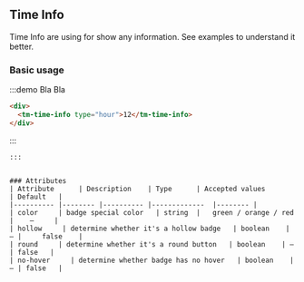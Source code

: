 <style>
    .demo-services .tm-badge {
        box-shadow: 0px 0px 1px 0px rgba(0,0,0,0.2);
        color: #5f5f5f;
        margin-left: 5px;
    }
    .demo-services .tm-icon svg {
        width: 12px;
        height: 12px;
        fill: #5f5f5f;
    }
    .demo-payment .tm-badge {
        border: none;
        font-weight: 500;
        width: 160px;
    }
    .demo-payment .tm-badge--red {
        background: #f5ddde;
    }
    .demo-payment .tm-badge--green {
        background: #daf2e0;
    }
    .circle {
        display: inline-block;
        vertical-align: middle;
        width: 6px;
        height: 6px;
        margin-right: 2px;
        border-radius: 50%;
    }
    .circle-red {
        background: #ec5657;
    }
    .circle-green {
        background: #5dc376;
    }
</style>

## Time Info

Time Info are using for show any information. See examples to understand it better.

### Basic usage

:::demo Bla Bla

```html
<div>
  <tm-time-info type="hour">12</tm-time-info>
</div>
```
:::

<style>
    .demo-services .tm-badge {
        box-shadow: 0px 0px 1px 0px rgba(0,0,0,0.2);
        color: #5f5f5f;
        margin-left: 5px;
    }
    .demo-services .tm-icon svg {
        width: 12px;
        height: 12px;
        fill: #5f5f5f;
    }
    .demo-payment .tm-badge {
        border: none;
        font-weight: 500;
        width: 160px;
    }
    .demo-payment .tm-badge--red {
        background: #f5ddde;
    }
    .demo-payment .tm-badge--green {
        background: #daf2e0;
    }
    .circle {
        display: inline-block;
        vertical-align: middle;
        width: 6px;
        height: 6px;
        margin-right: 2px;
        border-radius: 50%;
    }
    .circle-red {
        background: #ec5657;
    }
    .circle-green {
        background: #5dc376;
    }
</style>
```
:::


### Attributes
| Attribute      | Description    | Type      | Accepted values       | Default   |
|---------- |-------- |---------- |-------------  |-------- |
| color     | badge special color   | string  |   green / orange / red            |    —     |
| hollow     | determine whether it's a hollow badge   | boolean    |   — |     false    |
| round     | determine whether it's a round button   | boolean    | — | false   |
| no-hover     | determine whether badge has no hover   | boolean    | — | false   |
